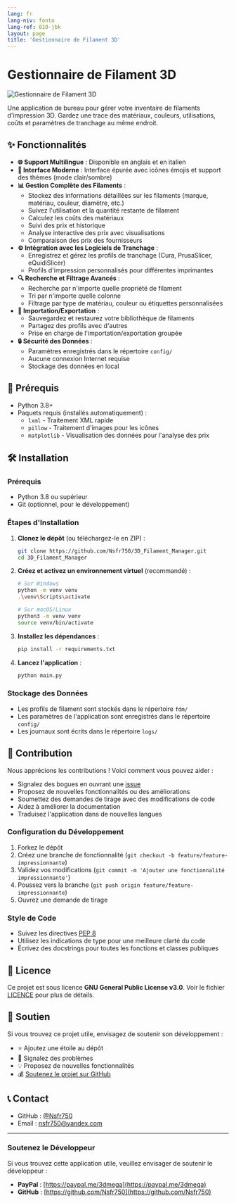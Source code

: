 ```yaml
---
lang: fr
lang-niv: fonto
lang-ref: 010-jbk
layout: page
title: 'Gestionnaire de Filament 3D'
---
```


# Gestionnaire de Filament 3D

![Gestionnaire de Filament 3D](assets/logo.png)

Une application de bureau pour gérer votre inventaire de filaments d'impression 3D. Gardez une trace des matériaux, couleurs, utilisations, coûts et paramètres de tranchage au même endroit.

## ✨ Fonctionnalités

* **🌐 Support Multilingue** : Disponible en anglais et en italien
* **🎨 Interface Moderne** : Interface épurée avec icônes émojis et support des thèmes (mode clair/sombre)
* **📊 Gestion Complète des Filaments** :
  * Stockez des informations détaillées sur les filaments (marque, matériau, couleur, diamètre, etc.)
  * Suivez l'utilisation et la quantité restante de filament
  * Calculez les coûts des matériaux
  * Suivi des prix et historique
  * Analyse interactive des prix avec visualisations
  * Comparaison des prix des fournisseurs
* **⚙️ Intégration avec les Logiciels de Tranchage** :
  * Enregistrez et gérez les profils de tranchage (Cura, PrusaSlicer, eQuidiSlicer)
  * Profils d'impression personnalisés pour différentes imprimantes
* **🔍 Recherche et Filtrage Avancés** :
  * Recherche par n'importe quelle propriété de filament
  * Tri par n'importe quelle colonne
  * Filtrage par type de matériau, couleur ou étiquettes personnalisées
* **📂 Importation/Exportation** :
  * Sauvegardez et restaurez votre bibliothèque de filaments
  * Partagez des profils avec d'autres
  * Prise en charge de l'importation/exportation groupée
* **🔒 Sécurité des Données** :
  * Paramètres enregistrés dans le répertoire `config/`
  * Aucune connexion Internet requise
  * Stockage des données en local

## 🚀 Prérequis

* Python 3.8+
* Paquets requis (installés automatiquement) :
  * `lxml` - Traitement XML rapide
  * `pillow` - Traitement d'images pour les icônes
  * `matplotlib` - Visualisation des données pour l'analyse des prix

## 🛠️ Installation

### Prérequis

* Python 3.8 ou supérieur
* Git (optionnel, pour le développement)

### Étapes d'Installation

1. **Clonez le dépôt** (ou téléchargez-le en ZIP) :

   ```bash
   git clone https://github.com/Nsfr750/3D_Filament_Manager.git
   cd 3D_Filament_Manager
   ```

2. **Créez et activez un environnement virtuel** (recommandé) :

   ```bash
   # Sur Windows
   python -m venv venv
   .\venv\Scripts\activate
   
   # Sur macOS/Linux
   python3 -m venv venv
   source venv/bin/activate
   ```

3. **Installez les dépendances** :

   ```bash
   pip install -r requirements.txt
   ```

4. **Lancez l'application** :

   ```bash
   python main.py
   ```

### Stockage des Données

* Les profils de filament sont stockés dans le répertoire `fdm/`
* Les paramètres de l'application sont enregistrés dans le répertoire `config/`
* Les journaux sont écrits dans le répertoire `logs/`

## 🤝 Contribution

Nous apprécions les contributions ! Voici comment vous pouvez aider :

* Signalez des bogues en ouvrant une [issue](https://github.com/Nsfr750/3D_Filament_Manager/issues)
* Proposez de nouvelles fonctionnalités ou des améliorations
* Soumettez des demandes de tirage avec des modifications de code
* Aidez à améliorer la documentation
* Traduisez l'application dans de nouvelles langues

### Configuration du Développement

1. Forkez le dépôt
2. Créez une branche de fonctionnalité (`git checkout -b feature/feature-impressionnante`)
3. Validez vos modifications (`git commit -m 'Ajouter une fonctionnalité impressionnante'`)
4. Poussez vers la branche (`git push origin feature/feature-impressionnante`)
5. Ouvrez une demande de tirage

### Style de Code

* Suivez les directives [PEP 8](https://www.python.org/dev/peps/pep-0008/)
* Utilisez les indications de type pour une meilleure clarté du code
* Écrivez des docstrings pour toutes les fonctions et classes publiques

## 📜 Licence

Ce projet est sous licence **GNU General Public License v3.0**. Voir le fichier [LICENCE](LICENSE) pour plus de détails.

## 🙏 Soutien

Si vous trouvez ce projet utile, envisagez de soutenir son développement :

* ⭐ Ajoutez une étoile au dépôt
* 🐛 Signalez des problèmes
* 💡 Proposez de nouvelles fonctionnalités
* 💰 [Soutenez le projet sur GitHub](https://github.com/sponsors/Nsfr750)

## 📞 Contact

* GitHub : [@Nsfr750](https://github.com/Nsfr750)
* Email : nsfr750@yandex.com

---

### Soutenez le Développeur

Si vous trouvez cette application utile, veuillez envisager de soutenir le développeur :

* **PayPal** : [https://paypal.me/3dmega](https://paypal.me/3dmega)
* **GitHub** : [https://github.com/Nsfr750](https://github.com/Nsfr750)
